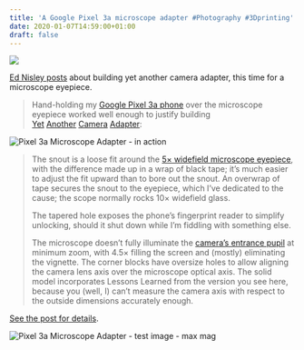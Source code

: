 ```yaml
---
title: 'A Google Pixel 3a microscope adapter #Photography #3Dprinting'
date: 2020-01-07T14:59:00+01:00
draft: false
---
```


![](https://cdn-blog.adafruit.com/uploads/2020/01/Untitled-19.png)

[Ed Nisley posts](https://softsolder.com/2019/12/24/google-pixel-3a-microscope-adapter/) about building yet another camera adapter, this time for a microscope eyepiece.

> Hand-holding my [Google Pixel 3a phone](https://fi.google.com/about/phones/#pixel-3a) over the microscope eyepiece worked well enough to justify building [Yet](https://softsolder.com/2017/08/04/stereo-zoom-microscope-ring-light-mounting-tape/) [Another](https://softsolder.com/2015/08/31/stereo-zoom-microscope-usb-camera-mount/) [Camera](https://softsolder.com/2011/11/14/canon-sx230hs-microscope-and-close-up-macro-adapters/) [Adapter](https://softsolder.com/2008/12/26/camera-microscope-adapter/):

![Pixel 3a Microscope Adapter - in action](https://softsolder.files.wordpress.com/2019/12/img_20191217_184320-pixel-3a-microscope-adapter-in-action.jpg?w=620)

> The snout is a loose fit around the [5× widefield microscope eyepiece](https://en.wikipedia.org/wiki/Eyepiece), with the difference made up in a wrap of black tape; it’s much easier to adjust the fit upward than to bore out the snout. An overwrap of tape secures the snout to the eyepiece, which I’ve dedicated to the cause; the scope normally rocks 10× widefield glass.
> 
> The tapered hole exposes the phone’s fingerprint reader to simplify unlocking, should it shut down while I’m fiddling with something else.
> 
> The microscope doesn’t fully illuminate the [camera’s entrance pupil](https://en.wikipedia.org/wiki/Entrance_pupil) at minimum zoom, with 4.5× filling the screen and (mostly) eliminating the vignette. The corner blocks have oversize holes to allow aligning the camera lens axis over the microscope optical axis. The solid model incorporates Lessons Learned from the version you see here, because you (well, I) can’t measure the camera axis with respect to the outside dimensions accurately enough.

[See the post for details](https://softsolder.com/2019/12/24/google-pixel-3a-microscope-adapter/).

![Pixel 3a Microscope Adapter - test image - max mag](https://softsolder.files.wordpress.com/2019/12/img_20191217_184648-pixel-3a-microscope-adapter-test-image-max-mag.jpg?w=620)